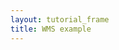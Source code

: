 ```yaml
---
layout: tutorial_frame
title: WMS example
---
```

<script type='text/javascript'>

	var map = L.map('map', {
		center: [-17, -67],
		zoom: 3
	});

	var basemaps = {
		Topography: L.tileLayer.wms('http://ows.mundialis.de/services/service?', {
			layers: 'TOPO-WMS'
		}),

		Places: L.tileLayer.wms('http://ows.mundialis.de/services/service?', {
			layers: 'OSM-Overlay-WMS'
		}),

		'Topography, then places': L.tileLayer.wms('http://ows.mundialis.de/services/service?', {
			layers: 'TOPO-WMS,OSM-Overlay-WMS'
		}),

		'Places, then topography': L.tileLayer.wms('http://ows.mundialis.de/services/service?', {
			layers: 'OSM-Overlay-WMS,TOPO-WMS'
		})
	};

	var layerControl = L.control.layers(basemaps, {}, {collapsed: false}).addTo(map);

	basemaps.Topography.addTo(map);

</script>
